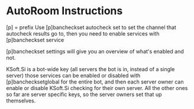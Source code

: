 # AutoRoom Instructions
[p] = prefix
Use [p]bancheckset autocheck set to set the channel that autocheck results go to, then you need to enable services with [p]bancheckset service

[p]bancheckset settings will give you an overview of what's enabled and not.

KSoft.Si is a bot-wide key (all servers the bot is in, instead of a single server) those services can be enabled or disabled with [p]banchecksetglobal for the entire bot, and then each server owner can enable or disable KSoft.Si checking for their own server. All the other ones so far are server specific keys, so the server owners set that up themselves.
